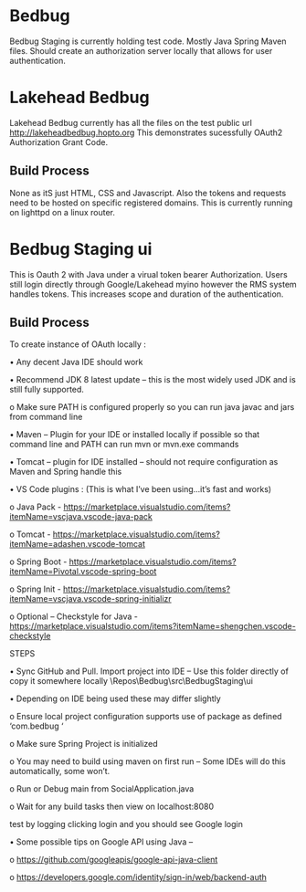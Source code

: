 # Bedbug
Bedbug Staging is currently holding test code.  Mostly Java Spring Maven files.  Should create an authorization server locally that allows for user authentication.

# Lakehead Bedbug

Lakehead Bedbug currently has all the files on the test public url http://lakeheadbedbug.hopto.org
This demonstrates sucessfully OAuth2 Authorization Grant Code.
## Build Process

None as itS just HTML, CSS and Javascript.  Also the tokens and requests need to be hosted on specific registered domains.  This is currently running on lighttpd on a linux router.
# Bedbug Staging ui

This is Oauth 2 with Java under a virual token bearer Authorization.  Users still login directly through Google/Lakehead myino however the RMS system handles tokens.  This increases scope and duration of the authentication.

## Build Process

To create instance of OAuth locally :

•	Any decent Java IDE should work

•	Recommend JDK 8 latest update – this is the most widely used JDK and is still fully supported.

o	Make sure PATH is configured properly so you can run java javac and jars from command line

•	Maven – Plugin for your IDE or installed locally if possible so that command line and PATH can run mvn or mvn.exe commands

•	Tomcat – plugin for IDE installed – should not require configuration as Maven and Spring handle this

•	VS Code plugins : (This is what I’ve been using...it’s fast and works)

o	Java Pack - https://marketplace.visualstudio.com/items?itemName=vscjava.vscode-java-pack

o	Tomcat - https://marketplace.visualstudio.com/items?itemName=adashen.vscode-tomcat 

o	Spring Boot - https://marketplace.visualstudio.com/items?itemName=Pivotal.vscode-spring-boot 

o	Spring Init - https://marketplace.visualstudio.com/items?itemName=vscjava.vscode-spring-initializr 

o	Optional – Checkstyle for Java - https://marketplace.visualstudio.com/items?itemName=shengchen.vscode-checkstyle 




STEPS

•	Sync GitHub and Pull. Import project into IDE – Use this folder directly of copy it somewhere locally 
\Repos\Bedbug\src\BedbugStaging\ui 

•	Depending on IDE being used these may differ slightly

o	Ensure local project configuration supports use of package as defined ‘com.bedbug ‘

o	Make sure Spring Project is initialized 

o	You may need to build using maven on first run – Some IDEs will do this automatically, some won’t.

o	Run or Debug main from SocialApplication.java

o	Wait for any build tasks then view on localhost:8080

test by logging clicking login and you should see Google login

•	Some possible tips on Google API using Java –

o	https://github.com/googleapis/google-api-java-client 

o	https://developers.google.com/identity/sign-in/web/backend-auth 

